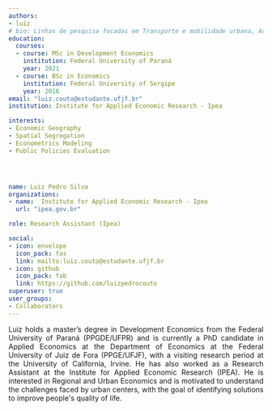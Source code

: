 ```yaml
---
authors:
- luiz
# bio: Linhas de pesquisa focadas em Transporte e mobilidade urbana, Acessibilidade, Equidade e Cidades.
education:
  courses:
  - course: MSc in Development Economics
    institution: Federal University of Paraná
    year: 2021
  - course: BSc in Economics
    institution: Federal University of Sergipe
    year: 2016
email: "luiz.couto@estudante.ufjf.br"
institution: Institute for Applied Economic Research - Ipea

interests:
- Economic Geography
- Spatial Segregation
- Econometrics Modeling
- Public Policies Evaluation




name: Luiz Pedro Silva
organizations:
- name:  Institute for Applied Economic Research - Ipea
  url: "ipea.gov.br"

role: Research Assistant (Ipea)

social:
- icon: envelope
  icon_pack: fas
  link: mailto:luiz.couto@estudante.ufjf.br
- icon: github
  icon_pack: fab
  link: https://github.com/luizpedrocouto
superuser: true
user_groups:
- Collaborators
---
```


<p align="justify">
Luiz holds a master’s degree in Development Economics from the Federal University of Paraná (PPGDE/UFPR) and is currently a PhD candidate in Applied Economics at the Department of Economics at the Federal University of Juiz de Fora (PPGE/UFJF), with a visiting research period at the University of California, Irvine. He has also worked as a Research Assistant at the Institute for Applied Economic Research (IPEA). He is interested in Regional and Urban Economics and is motivated to understand the challenges faced by urban centers, with the goal of identifying solutions to improve people's quality of life.
</p>
